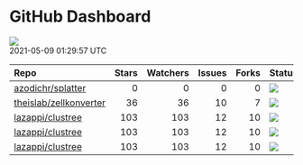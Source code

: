 GitHub Dashboard
================

![](https://github.com/lazappi/gh-dashboard/workflows/Render%20Status/badge.svg)  
2021-05-09 01:29:57 UTC

| Repo                                                                | Stars | Watchers | Issues | Forks | Status                                                                                                                                                  | Commit                                                                                                                                                            |
| :------------------------------------------------------------------ | ----: | -------: | -----: | ----: | :------------------------------------------------------------------------------------------------------------------------------------------------------ | :---------------------------------------------------------------------------------------------------------------------------------------------------------------- |
| [azodichr/splatter](https://github.com/azodichr/splatter)           |     0 |        0 |      0 |     0 | [![](https://github.com/Oshlack/splatter/workflows/R-CMD-check-bioc/badge.svg)](https://github.com/Oshlack/splatter/actions/runs/817173077)             | <a href="https://github.com/azodichr/splatter/commit/99db327a844ca56ca84f79237372199286a90a0a" title="Fix vector argument name in expandParams() docs">99db32</a> |
| [theislab/zellkonverter](https://github.com/theislab/zellkonverter) |    36 |       36 |     10 |     7 | [![](https://github.com/theislab/zellkonverter/workflows/R-CMD-check-bioc/badge.svg)](https://github.com/theislab/zellkonverter/actions/runs/807371860) | <a href="https://github.com/theislab/zellkonverter/commit/8a660bd17cf95892c11997ae8cb9f40586b05d34" title="Bump version">8a660b</a>                               |
| [lazappi/clustree](https://github.com/lazappi/clustree)             |   103 |      103 |     12 |    10 | [![](https://github.com/lazappi/clustree/workflows/R-CMD-check/badge.svg)](https://github.com/lazappi/clustree/actions/runs/450958999)                  | <a href="https://github.com/lazappi/clustree/commit/df3f57713c44cf2254aa64f889c4b376cd01e7df" title="Update CI (#68)">df3f57</a>                                  |
| [lazappi/clustree](https://github.com/lazappi/clustree)             |   103 |      103 |     12 |    10 | [![](https://github.com/lazappi/clustree/workflows/pkgdown/badge.svg)](https://github.com/lazappi/clustree/actions/runs/450887969)                      | <a href="https://github.com/lazappi/clustree/commit/887e1d05ecf7dcf22b3beea3b513b8ed287cf47e" title="Run test coverage GHA on ci branch">887e1d</a>               |
| [lazappi/clustree](https://github.com/lazappi/clustree)             |   103 |      103 |     12 |    10 | [![](https://github.com/lazappi/clustree/workflows/test-coverage/badge.svg)](https://github.com/lazappi/clustree/actions/runs/450959002)                | <a href="https://github.com/lazappi/clustree/commit/df3f57713c44cf2254aa64f889c4b376cd01e7df" title="Update CI (#68)">df3f57</a>                                  |

